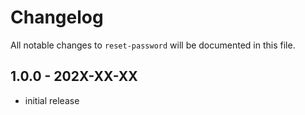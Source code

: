 # Changelog

All notable changes to `reset-password` will be documented in this file.

## 1.0.0 - 202X-XX-XX

- initial release
